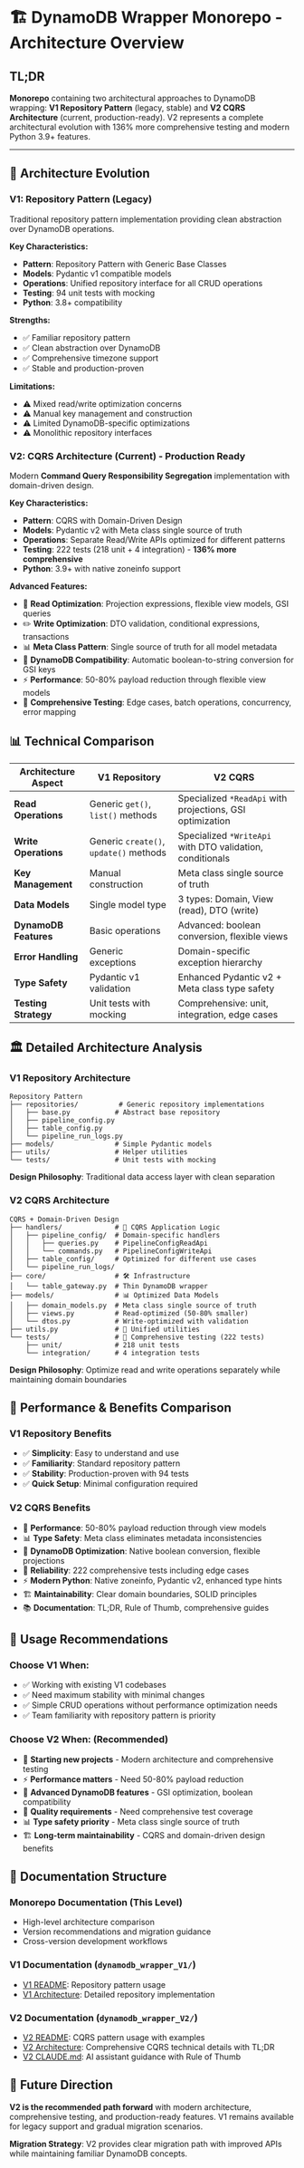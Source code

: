 # 🏗️ DynamoDB Wrapper Monorepo - Architecture Overview

## TL;DR

**Monorepo** containing two architectural approaches to DynamoDB wrapping: **V1 Repository Pattern** (legacy, stable) and **V2 CQRS Architecture** (current, production-ready). V2 represents a complete architectural evolution with 136% more comprehensive testing and modern Python 3.9+ features.

---

## 🎯 Architecture Evolution

### **V1: Repository Pattern (Legacy)**
Traditional repository pattern implementation providing clean abstraction over DynamoDB operations.

**Key Characteristics:**
- **Pattern**: Repository Pattern with Generic Base Classes
- **Models**: Pydantic v1 compatible models
- **Operations**: Unified repository interface for all CRUD operations
- **Testing**: 94 unit tests with mocking
- **Python**: 3.8+ compatibility

**Strengths:**
- ✅ Familiar repository pattern
- ✅ Clean abstraction over DynamoDB
- ✅ Comprehensive timezone support
- ✅ Stable and production-proven

**Limitations:**
- ⚠️ Mixed read/write optimization concerns
- ⚠️ Manual key management and construction
- ⚠️ Limited DynamoDB-specific optimizations
- ⚠️ Monolithic repository interfaces

### **V2: CQRS Architecture (Current) - Production Ready**
Modern **Command Query Responsibility Segregation** implementation with domain-driven design.

**Key Characteristics:**
- **Pattern**: CQRS with Domain-Driven Design
- **Models**: Pydantic v2 with Meta class single source of truth
- **Operations**: Separate Read/Write APIs optimized for different patterns
- **Testing**: 222 tests (218 unit + 4 integration) - **136% more comprehensive**
- **Python**: 3.9+ with native zoneinfo support

**Advanced Features:**
- 🎯 **Read Optimization**: Projection expressions, flexible view models, GSI queries
- ✏️ **Write Optimization**: DTO validation, conditional expressions, transactions  
- 📊 **Meta Class Pattern**: Single source of truth for all model metadata
- 🔄 **DynamoDB Compatibility**: Automatic boolean-to-string conversion for GSI keys
- ⚡ **Performance**: 50-80% payload reduction through flexible view models
- 🧪 **Comprehensive Testing**: Edge cases, batch operations, concurrency, error mapping

## 📊 Technical Comparison

| Architecture Aspect | V1 Repository | V2 CQRS |
|---------------------|---------------|---------|
| **Read Operations** | Generic `get()`, `list()` methods | Specialized `*ReadApi` with projections, GSI optimization |
| **Write Operations** | Generic `create()`, `update()` methods | Specialized `*WriteApi` with DTO validation, conditionals |
| **Key Management** | Manual construction | Meta class single source of truth |
| **Data Models** | Single model type | 3 types: Domain, View (read), DTO (write) |
| **DynamoDB Features** | Basic operations | Advanced: boolean conversion, flexible views |
| **Error Handling** | Generic exceptions | Domain-specific exception hierarchy |
| **Type Safety** | Pydantic v1 validation | Enhanced Pydantic v2 + Meta class type safety |
| **Testing Strategy** | Unit tests with mocking | Comprehensive: unit, integration, edge cases |

## 🏛️ Detailed Architecture Analysis

### **V1 Repository Architecture**
```
Repository Pattern
├── repositories/          # Generic repository implementations
│   ├── base.py           # Abstract base repository
│   ├── pipeline_config.py
│   ├── table_config.py
│   └── pipeline_run_logs.py
├── models/               # Simple Pydantic models
├── utils/                # Helper utilities
└── tests/                # Unit tests with mocking
```

**Design Philosophy**: Traditional data access layer with clean separation

### **V2 CQRS Architecture**  
```
CQRS + Domain-Driven Design
├── handlers/             # 🎯 CQRS Application Logic
│   ├── pipeline_config/  # Domain-specific handlers
│   │   ├── queries.py    # PipelineConfigReadApi
│   │   └── commands.py   # PipelineConfigWriteApi
│   ├── table_config/     # Optimized for different use cases
│   └── pipeline_run_logs/
├── core/                 # 🛠️ Infrastructure
│   └── table_gateway.py  # Thin DynamoDB wrapper
├── models/               # 📊 Optimized Data Models
│   ├── domain_models.py  # Meta class single source of truth
│   ├── views.py          # Read-optimized (50-80% smaller)
│   └── dtos.py           # Write-optimized with validation
├── utils.py              # 🔧 Unified utilities
└── tests/                # 🧪 Comprehensive testing (222 tests)
    ├── unit/             # 218 unit tests
    └── integration/      # 4 integration tests
```

**Design Philosophy**: Optimize read and write operations separately while maintaining domain boundaries

## 🚀 Performance & Benefits Comparison

### **V1 Repository Benefits**
- ✅ **Simplicity**: Easy to understand and use
- ✅ **Familiarity**: Standard repository pattern
- ✅ **Stability**: Production-proven with 94 tests
- ✅ **Quick Setup**: Minimal configuration required

### **V2 CQRS Benefits** 
- 🎯 **Performance**: 50-80% payload reduction through view models
- 📊 **Type Safety**: Meta class eliminates metadata inconsistencies
- 🔄 **DynamoDB Optimization**: Native boolean conversion, flexible projections
- 🧪 **Reliability**: 222 comprehensive tests including edge cases
- ⚡ **Modern Python**: Native zoneinfo, Pydantic v2, enhanced type hints
- 🏗️ **Maintainability**: Clear domain boundaries, SOLID principles
- 📚 **Documentation**: TL;DR, Rule of Thumb, comprehensive guides

## 🎯 Usage Recommendations

### **Choose V1 When:**
- ✅ Working with existing V1 codebases
- ✅ Need maximum stability with minimal changes
- ✅ Simple CRUD operations without performance optimization needs
- ✅ Team familiarity with repository pattern is priority

### **Choose V2 When:** (Recommended)
- 🎯 **Starting new projects** - Modern architecture and comprehensive testing
- ⚡ **Performance matters** - Need 50-80% payload reduction
- 🔄 **Advanced DynamoDB features** - GSI optimization, boolean compatibility
- 🧪 **Quality requirements** - Need comprehensive test coverage
- 📊 **Type safety priority** - Meta class single source of truth
- 🏗️ **Long-term maintainability** - CQRS and domain-driven design benefits

## 📖 Documentation Structure

### **Monorepo Documentation** (This Level)
- High-level architecture comparison
- Version recommendations and migration guidance
- Cross-version development workflows

### **V1 Documentation** (`dynamodb_wrapper_V1/`)
- [V1 README](./dynamodb_wrapper_V1/README_V1.md): Repository pattern usage
- [V1 Architecture](./dynamodb_wrapper_V1/ARCHITECTURE_V1.md): Detailed repository implementation

### **V2 Documentation** (`dynamodb_wrapper_V2/`)
- [V2 README](./dynamodb_wrapper_V2/README.md): CQRS pattern usage with examples
- [V2 Architecture](./dynamodb_wrapper_V2/ARCHITECTURE.md): Comprehensive CQRS technical details with TL;DR
- [V2 CLAUDE.md](./dynamodb_wrapper_V2/CLAUDE.md): AI assistant guidance with Rule of Thumb

## 🔮 Future Direction

**V2 is the recommended path forward** with modern architecture, comprehensive testing, and production-ready features. V1 remains available for legacy support and gradual migration scenarios.

**Migration Strategy**: V2 provides clear migration path with improved APIs while maintaining familiar DynamoDB concepts.